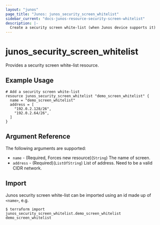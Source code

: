 ```yaml
---
layout: "junos"
page_title: "Junos: junos_security_screen_whitelist"
sidebar_current: "docs-junos-resource-security-screen-whitelist"
description: |-
  Create a security screen white-list (when Junos device supports it)
---
```


# junos_security_screen_whitelist

Provides a security screen white-list resource.

## Example Usage

```hcl
# Add a security screen white-list
resource junos_security_screen_whitelist "demo_screen_whitelist" {
  name = "demo_screen_whitelist"
  address = [
    "192.0.2.128/26",
    "192.0.2.64/26",
  ]
}
```

## Argument Reference

The following arguments are supported:

* `name` - (Required, Forces new resource)(`String`) The name of screen.
* `address` - (Required)(`ListOfString`) List of address. Need to be a valid CIDR network.

## Import

Junos security screen white-list can be imported using an id made up of `<name>`, e.g.

```
$ terraform import junos_security_screen_whitelist.demo_screen_whitelist demo_screen_whitelist
```
